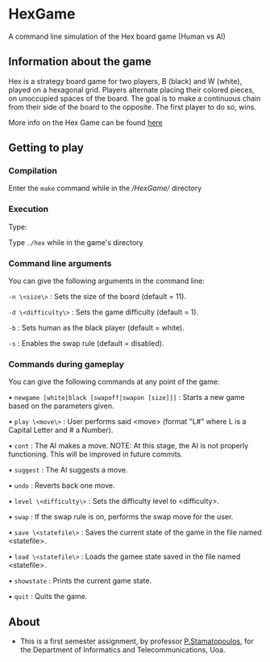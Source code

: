 # HexGame
A command line simulation of the Hex board game (Human vs AI)


## Information about the game

Hex is a strategy board game for two players, B (black) and W (white), played on a hexagonal grid. Players alternate placing their colored pieces, on unoccupied spaces of the board. The goal is to make a continuous chain from their side of the board to the opposite. The first player to do so, wins.

More info on the Hex Game can be found [here](https://en.wikipedia.org/wiki/Hex_(board_game))

## Getting to play

### Compilation

Enter the ``` make ``` command while in the */HexGame/* directory

### Execution 

Type:

Type ``` ./hex ``` while in the game's directory

### Command line arguments
You can give the following arguments in the command line:

``` -n \<size\> ``` : Sets the size of the board (default = 11).

``` -d \<difficulty\> ``` : Sets the game difficulty (default = 1).

``` -b ``` : Sets human as the black player (default = white).

``` -s ``` : Enables the swap rule (default = disabled).

### Commands during gameplay
You can give the following commands at any point of the game:

• ``` newgame [white|black [swapoff|swapon [size]]] ``` : Starts a new game based on the parameters given.

• ``` play \<move\> ``` : User performs said \<move\> (format "L#" where L is a Capital Letter and # a Number).

• ``` cont ``` : The AI makes a move.
NOTE: At this stage, the AI is not properly functioning. This will be improved in future commits. 

• ``` suggest ``` : The AI suggests a move.

• ``` undo ``` : Reverts back one move.

• ``` level \<difficulty\> ``` : Sets the difficulty level to \<difficulty\>.

• ``` swap ``` : If the swap rule is on, performs the swap move for the user.

• ``` save \<statefile\> ``` : Saves the current state of the game in the file named \<statefile\>.

• ``` load \<statefile\> ``` : Loads the gamee state saved in the file named \<statefile\>.

• ``` showstate ``` : Prints the current game state.

• ``` quit ``` : Quits the game.


## About
- This is a first semester assignment, by professor [P.Stamatopoulos](http://cgi.di.uoa.gr/~takis/Welcome.html), for the Department of Informatics and Telecommunications, Uoa.
